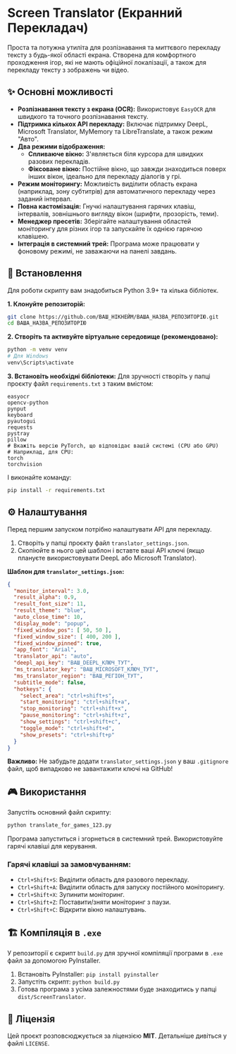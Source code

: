 # Screen Translator (Екранний Перекладач)

Проста та потужна утиліта для розпізнавання та миттєвого перекладу тексту з будь-якої області екрана. Створена для комфортного проходження ігор, які не мають офіційної локалізації, а також для перекладу тексту з зображень чи відео.

## ✨ Основні можливості

  * **Розпізнавання тексту з екрана (OCR):** Використовує `EasyOCR` для швидкого та точного розпізнавання тексту.
  * **Підтримка кількох API перекладу:** Включає підтримку DeepL, Microsoft Translator, MyMemory та LibreTranslate, а також режим "Авто".
  * **Два режими відображення:**
      * **Спливаюче вікно:** З'являється біля курсора для швидких разових перекладів.
      * **Фіксоване вікно:** Постійне вікно, що завжди знаходиться поверх інших вікон, ідеально для перекладу діалогів у грі.
  * **Режим моніторингу:** Можливість виділити область екрана (наприклад, зону субтитрів) для автоматичного перекладу через заданий інтервал.
  * **Повна кастомізація:** Гнучкі налаштування гарячих клавіш, інтервалів, зовнішнього вигляду вікон (шрифти, прозорість, теми).
  * **Менеджер пресетів:** Зберігайте налаштування областей моніторингу для різних ігор та запускайте їх однією гарячою клавішею.
  * **Інтеграція в системний трей:** Програма може працювати у фоновому режимі, не заважаючи на панелі завдань.

## 🚀 Встановлення

Для роботи скрипту вам знадобиться Python 3.9+ та кілька бібліотек.

**1. Клонуйте репозиторій:**

```bash
git clone https://github.com/ВАШ_НІКНЕЙМ/ВАША_НАЗВА_РЕПОЗИТОРІЮ.git
cd ВАША_НАЗВА_РЕПОЗИТОРІЮ
```

**2. Створіть та активуйте віртуальне середовище (рекомендовано):**

```bash
python -m venv venv
# Для Windows
venv\Scripts\activate
```

**3. Встановіть необхідні бібліотеки:**
Для зручності створіть у папці проєкту файл `requirements.txt` з таким вмістом:

```
easyocr
opencv-python
pynput
keyboard
pyautogui
requests
pystray
pillow
# Вкажіть версію PyTorch, що відповідає вашій системі (CPU або GPU)
# Наприклад, для CPU:
torch
torchvision
```

І виконайте команду:

```bash
pip install -r requirements.txt
```

## ⚙️ Налаштування

Перед першим запуском потрібно налаштувати API для перекладу.

1.  Створіть у папці проєкту файл `translator_settings.json`.
2.  Скопіюйте в нього цей шаблон і вставте ваші API ключі (якщо плануєте використовувати DeepL або Microsoft Translator).

**Шаблон для `translator_settings.json`:**

```json
{
  "monitor_interval": 3.0,
  "result_alpha": 0.9,
  "result_font_size": 11,
  "result_theme": "blue",
  "auto_close_time": 10,
  "display_mode": "popup",
  "fixed_window_pos": [ 50, 50 ],
  "fixed_window_size": [ 400, 200 ],
  "fixed_window_pinned": true,
  "app_font": "Arial",
  "translator_api": "auto",
  "deepl_api_key": "ВАШ_DEEPL_КЛЮЧ_ТУТ",
  "ms_translator_key": "ВАШ_MICROSOFT_КЛЮЧ_ТУТ",
  "ms_translator_region": "ВАШ_РЕГІОН_ТУТ",
  "subtitle_mode": false,
  "hotkeys": {
    "select_area": "ctrl+shift+s",
    "start_monitoring": "ctrl+shift+a",
    "stop_monitoring": "ctrl+shift+x",
    "pause_monitoring": "ctrl+shift+z",
    "show_settings": "ctrl+shift+c",
    "toggle_mode": "ctrl+shift+d",
    "show_presets": "ctrl+shift+p"
  }
}
```

**Важливо:** Не забудьте додати `translator_settings.json` у ваш `.gitignore` файл, щоб випадково не завантажити ключі на GitHub\!

## 🎮 Використання

Запустіть основний файл скрипту:

```bash
python translate_for_games_123.py
```

Програма запуститься і згорнеться в системний трей. Використовуйте гарячі клавіші для керування.

### Гарячі клавіші за замовчуванням:

  * `Ctrl+Shift+S`: Виділити область для разового перекладу.
  * `Ctrl+Shift+A`: Виділити область для запуску постійного моніторингу.
  * `Ctrl+Shift+X`: Зупинити моніторинг.
  * `Ctrl+Shift+Z`: Поставити/зняти моніторинг з паузи.
  * `Ctrl+Shift+C`: Відкрити вікно налаштувань.

## 🏗️ Компіляція в `.exe`

У репозиторії є скрипт `build.py` для зручної компіляції програми в `.exe` файл за допомогою PyInstaller.

1.  Встановіть PyInstaller: `pip install pyinstaller`
2.  Запустіть скрипт: `python build.py`
3.  Готова програма з усіма залежностями буде знаходитись у папці `dist/ScreenTranslator`.

## 📄 Ліцензія

Цей проєкт розповсюджується за ліцензією **MIT**. Детальніше дивіться у файлі `LICENSE`.
